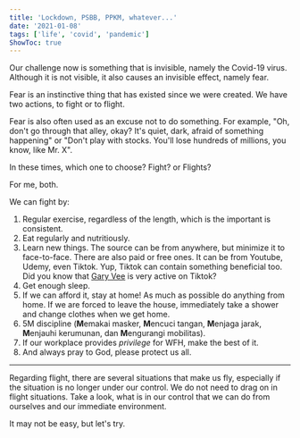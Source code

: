 ```yaml
---
title: 'Lockdown, PSBB, PPKM, whatever...'
date: '2021-01-08'
tags: ['life', 'covid', 'pandemic']
ShowToc: true
---
```


Our challenge now is something that is invisible, namely the Covid-19 virus. Although it is not visible, it also causes an invisible effect, namely fear.

Fear is an instinctive thing that has existed since we were created. We have two actions, to fight or to flight.

Fear is also often used as an excuse not to do something. For example, "Oh, don't go through that alley, okay? It's quiet, dark, afraid of something happening" or "Don't play with stocks. You'll lose hundreds of millions, you know, like Mr. X".

In these times, which one to choose? Fight? or Flights?

For me, both.

We can fight by:

1. Regular exercise, regardless of the length, which is the important is consistent.
2. Eat regularly and nutritiously.
3. Learn new things. The source can be from anywhere, but minimize it to face-to-face. There are also paid or free ones. It can be from Youtube, Udemy, even Tiktok. Yup, Tiktok can contain something beneficial too. Did you know that [Gary Vee](https://www.tiktok.com/@garyvee) is very active on Tiktok?
4. Get enough sleep.
5. If we can afford it, stay at home! As much as possible do anything from home. If we are forced to leave the house, immediately take a shower and change clothes when we get home.
6. 5M discipline (**M**emakai masker, **M**encuci tangan, **M**enjaga jarak, **M**enjauhi kerumunan, dan **M**engurangi mobilitas).
7. If our workplace provides *privilege* for WFH, make the best of it.
8. And always pray to God, please protect us all.

---

Regarding flight, there are several situations that make us fly, especially if the situation is no longer under our control. We do not need to drag on in flight situations. Take a look, what is in our control that we can do from ourselves and our immediate environment.

It may not be easy, but let's try.
